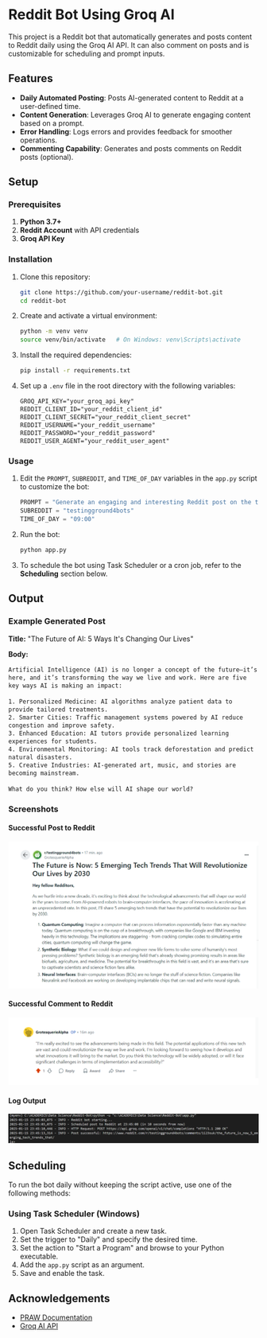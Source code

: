 # Reddit Bot Using Groq AI

This project is a Reddit bot that automatically generates and posts content to Reddit daily using the Groq AI API. It can also comment on posts and is customizable for scheduling and prompt inputs.

## Features

- **Daily Automated Posting**: Posts AI-generated content to Reddit at a user-defined time.
- **Content Generation**: Leverages Groq AI to generate engaging content based on a prompt.
- **Error Handling**: Logs errors and provides feedback for smoother operations.
- **Commenting Capability**: Generates and posts comments on Reddit posts (optional).

## Setup

### Prerequisites

1. **Python 3.7+**
2. **Reddit Account** with API credentials
3. **Groq API Key**

### Installation

1. Clone this repository:
   ```bash
   git clone https://github.com/your-username/reddit-bot.git
   cd reddit-bot
   ```
2. Create and activate a virtual environment:
   ```bash
   python -m venv venv
   source venv/bin/activate   # On Windows: venv\Scripts\activate
   ```
3. Install the required dependencies:
   ```bash
   pip install -r requirements.txt
   ```
4. Set up a `.env` file in the root directory with the following variables:
   ```env
   GROQ_API_KEY="your_groq_api_key"
   REDDIT_CLIENT_ID="your_reddit_client_id"
   REDDIT_CLIENT_SECRET="your_reddit_client_secret"
   REDDIT_USERNAME="your_reddit_username"
   REDDIT_PASSWORD="your_reddit_password"
   REDDIT_USER_AGENT="your_reddit_user_agent"
   ```

### Usage

1. Edit the `PROMPT`, `SUBREDDIT`, and `TIME_OF_DAY` variables in the `app.py` script to customize the bot:
   ```python
   PROMPT = "Generate an engaging and interesting Reddit post on the topic of technology and innovation."
   SUBREDDIT = "testingground4bots"
   TIME_OF_DAY = "09:00"
   ```

2. Run the bot:
   ```bash
   python app.py
   ```

3. To schedule the bot using Task Scheduler or a cron job, refer to the **Scheduling** section below.

## Output

### Example Generated Post

**Title:** "The Future of AI: 5 Ways It's Changing Our Lives"

**Body:**
```
Artificial Intelligence (AI) is no longer a concept of the future—it’s here, and it’s transforming the way we live and work. Here are five key ways AI is making an impact:

1. Personalized Medicine: AI algorithms analyze patient data to provide tailored treatments.
2. Smarter Cities: Traffic management systems powered by AI reduce congestion and improve safety.
3. Enhanced Education: AI tutors provide personalized learning experiences for students.
4. Environmental Monitoring: AI tools track deforestation and predict natural disasters.
5. Creative Industries: AI-generated art, music, and stories are becoming mainstream.

What do you think? How else will AI shape our world?
```

### Screenshots

#### Successful Post to Reddit
![Post Example](images/post_ex.png)

#### Successful Comment to Reddit
![Comment Example](images/comment_ex.png)

#### Log Output
![Log Example](images/log_ex.png)

## Scheduling

To run the bot daily without keeping the script active, use one of the following methods:

### Using Task Scheduler (Windows)

1. Open Task Scheduler and create a new task.
2. Set the trigger to "Daily" and specify the desired time.
3. Set the action to "Start a Program" and browse to your Python executable.
4. Add the `app.py` script as an argument.
5. Save and enable the task.


## Acknowledgements

- [PRAW Documentation](https://praw.readthedocs.io/)
- [Groq AI API](https://groq.com/docs)
